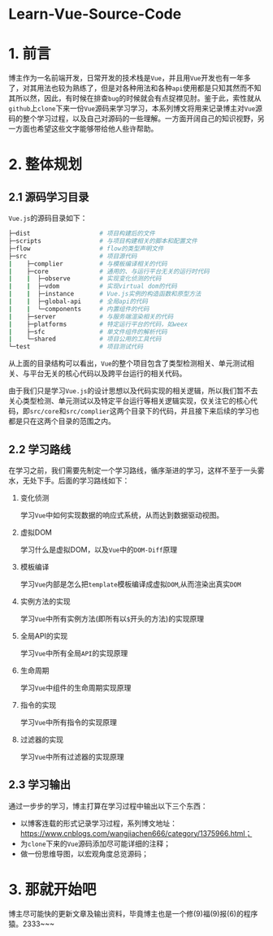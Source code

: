 # Learn-Vue-Source-Code
# 1. 前言

博主作为一名前端开发，日常开发的技术栈是`Vue`，并且用`Vue`开发也有一年多了，对其用法也较为熟练了，但是对各种用法和各种`api`使用都是只知其然而不知其所以然，因此，有时候在排查`bug`的时候就会有点捉襟见肘。鉴于此，索性就从`github`上`clone`下来一份`Vue`源码来学习学习，本系列博文将用来记录博主对`Vue`源码的整个学习过程，以及自己对源码的一些理解。一方面开阔自己的知识视野，另一方面也希望这些文字能够带给他人些许帮助。

# 2. 整体规划

## 2.1 源码学习目录

`Vue.js`的源码目录如下：

```bash
├─dist                   # 项目构建后的文件
├─scripts                # 与项目构建相关的脚本和配置文件 
├─flow                   # flow的类型声明文件
├─src                    # 项目源代码
|    ├─complier          # 与模板编译相关的代码
|    ├─core              # 通用的、与运行平台无关的运行时代码
|    |  ├─observe        # 实现变化侦测的代码
|    |  ├─vdom           # 实现virtual dom的代码
|    |  ├─instance       # Vue.js实例的构造函数和原型方法
|    |  ├─global-api     # 全局api的代码
|    |  └─components     # 内置组件的代码
|    ├─server            # 与服务端渲染相关的代码
|    ├─platforms         # 特定运行平台的代码，如weex 
|    ├─sfc               # 单文件组件的解析代码
|    └─shared            # 项目公用的工具代码
└─test                   # 项目测试代码
```

从上面的目录结构可以看出，`Vue`的整个项目包含了类型检测相关、单元测试相关、与平台无关的核心代码以及跨平台运行的相关代码。

由于我们只是学习`Vue.js`的设计思想以及代码实现的相关逻辑，所以我们暂不去关心类型检测、单元测试以及特定平台运行等相关逻辑实现，仅关注它的核心代码，即`src/core`和`src/complier`这两个目录下的代码，并且接下来后续的学习也都是只在这两个目录的范围之内。

## 2.2 学习路线

在学习之前，我们需要先制定一个学习路线，循序渐进的学习，这样不至于一头雾水，无处下手。后面的学习路线如下：

1. 变化侦测

   学习`Vue`中如何实现数据的响应式系统，从而达到数据驱动视图。

2. 虚拟DOM

   学习什么是虚拟DOM，以及`Vue`中的`DOM-Diff`原理

3. 模板编译

   学习`Vue`内部是怎么把`template`模板编译成虚拟`DOM`,从而渲染出真实`DOM`

4. 实例方法的实现

   学习`Vue`中所有实例方法(即所有以`$`开头的方法)的实现原理

5. 全局API的实现

   学习`Vue`中所有全局`API`的实现原理

6. 生命周期

   学习`Vue`中组件的生命周期实现原理

7. 指令的实现

   学习`Vue`中所有指令的实现原理

8. 过滤器的实现

   学习`Vue`中所有过滤器的实现原理

## 2.3 学习输出

通过一步步的学习，博主打算在学习过程中输出以下三个东西：

- 以博客连载的形式记录学习过程，系列博文地址：https://www.cnblogs.com/wangjiachen666/category/1375966.html；
- 为`clone`下来的`Vue`源码添加尽可能详细的注释；
- 做一份思维导图，以宏观角度总览源码；

# 3. 那就开始吧

博主尽可能快的更新文章及输出资料，毕竟博主也是一个修(9)福(9)报(6)的程序猿。2333~~~


